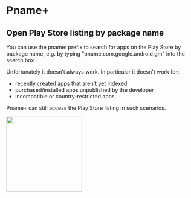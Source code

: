 Pname+
======

## Open Play Store listing by package name

You can use the pname: prefix to search for apps on the Play Store by package name, e.g. by typing "pname:com.google.android.gm" into the search box.

Unfortunately it doesn't always work. In particular it doesn't work for:
- recently created apps that aren't yet indexed
- purchased/installed apps unpublished by the developer
- incompatible or country-restricted apps

Pname+ can still access the Play Store listing in such scenarios.

[<img src="https://play.google.com/intl/en_us/badges/images/generic/en_badge_web_generic.png" width="200">](https://play.google.com/store/apps/details?id=app.pname)

